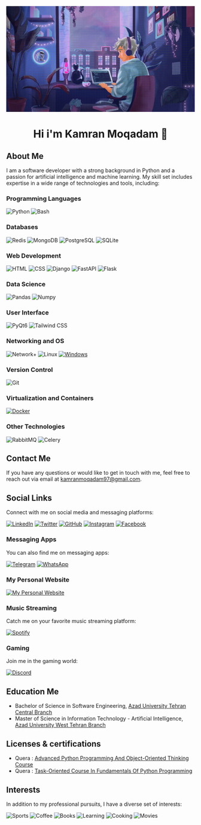 <div>
<img  src='Data/CoverGitub.gif' alt="my gif">
</div>
<div align="center">
<h1>Hi i'm Kamran Moqadam &#128060; </h1>
</div>

<h2>About Me</h2>
<p>I am a software developer with a strong background in Python and a passion for artificial intelligence and machine learning. My skill set includes expertise in a wide range of technologies and tools, including:
</p>

<h3>Programming Languages</h3>

![Python](https://img.shields.io/badge/Python-3776AB?style=for-the-badge&logo=python&logoColor=white)
![Bash](https://img.shields.io/badge/Bash-4EAA25?style=for-the-badge&logo=gnu-bash&logoColor=white)

<h3>Databases</h3>

![Redis](https://img.shields.io/badge/Redis-DC382D?style=for-the-badge&logo=redis&logoColor=white)
![MongoDB](https://img.shields.io/badge/MongoDB-47A248?style=for-the-badge&logo=mongodb&logoColor=white)
![PostgreSQL](https://img.shields.io/badge/PostgreSQL-336791?style=for-the-badge&logo=postgresql&logoColor=white)
![SQLite](https://img.shields.io/badge/SQLite-003B57?style=for-the-badge&logo=sqlite&logoColor=white)

<h3>Web Development</h3>

![HTML](https://img.shields.io/badge/HTML-E34F26?style=for-the-badge&logo=html5&logoColor=white)
![CSS](https://img.shields.io/badge/CSS-1572B6?style=for-the-badge&logo=css3&logoColor=white)
![Django](https://img.shields.io/badge/Django-092E20?style=for-the-badge&logo=django&logoColor=white)
![FastAPI](https://img.shields.io/badge/FastAPI-009688?style=for-the-badge&logo=fastapi&logoColor=white)
![Flask](https://img.shields.io/badge/Flask-000000?style=for-the-badge&logo=flask&logoColor=white)

<h3>Data Science</h3>

![Pandas](https://img.shields.io/badge/Pandas-150458?style=for-the-badge&logo=pandas&logoColor=white)
![Numpy](https://img.shields.io/badge/Numpy-013243?style=for-the-badge&logo=numpy&logoColor=white)

<h3>User Interface</h3>

![PyQt6](https://img.shields.io/badge/PyQt6-41CD52?style=for-the-badge&logo=qt&logoColor=white)
![Tailwind CSS](https://img.shields.io/badge/Tailwind%20CSS-38B2AC?style=for-the-badge&logo=tailwind-css&logoColor=white)

<h3>Networking and OS</h3>

![Network+](https://img.shields.io/badge/Network%2B-000000?style=for-the-badge&logo=cisco&logoColor=white)
![Linux](https://img.shields.io/badge/Linux-FCC624?style=for-the-badge&logo=linux&logoColor=black)
[![Windows](https://img.shields.io/badge/Windows-0078D6?style=for-the-badge&logo=windows&logoColor=white)](https://shields.io/)

<h3>Version Control</h3>

![Git](https://img.shields.io/badge/Git-F05032?style=for-the-badge&logo=git&logoColor=white)

<h3>Virtualization and Containers</h3>

[![Docker](https://img.shields.io/badge/Docker-2496ED?style=for-the-badge&logo=docker&logoColor=white)](https://shields.io/)

<h3>Other Technologies</h3>

![RabbitMQ](https://img.shields.io/badge/RabbitMQ-FF6600?style=for-the-badge&logo=rabbitmq&logoColor=white)
![Celery](https://img.shields.io/badge/Celery-00AA88?style=for-the-badge&logo=celery&logoColor=white)


<h2>Contact Me</h2>

If you have any questions or would like to get in touch with me, feel free to reach out via email
at [kamranmoqadam97@gmail.com](mailto:kamranmoqadam97@gmail.com).

<h2>Social Links</h2>
<p>Connect with me on social media and messaging platforms:</p>

[![LinkedIn](https://img.shields.io/badge/LinkedIn-0077B5?style=for-the-badge&logo=linkedin&logoColor=white)](https://www.linkedin.com/in/kamran-moqadam/)
[![Twitter](https://img.shields.io/badge/Twitter-1DA1F2?style=for-the-badge&logo=twitter&logoColor=white)](https://twitter.com/KamranMoqadam)
[![GitHub](https://img.shields.io/badge/GitHub-181717?style=for-the-badge&logo=github&logoColor=white)](https://github.com/KamranMoqadam)
[![Instagram](https://img.shields.io/badge/Instagram-E4405F?style=for-the-badge&logo=instagram&logoColor=white)](https://www.instagram.com/kamranmoqadam/)
[![Facebook](https://img.shields.io/badge/Facebook-1877F2?style=for-the-badge&logo=facebook&logoColor=white)](https://www.facebook.com/Kamranmoqadam)

<h3> Messaging Apps </h3>
<p>You can also find me on messaging apps:</p>

[![Telegram](https://img.shields.io/badge/Telegram-2CA5E0?style=for-the-badge&logo=telegram&logoColor=white)](https://t.me/kamranmoqadam)
[![WhatsApp](https://img.shields.io/badge/WhatsApp-25D366?style=for-the-badge&logo=whatsapp&logoColor=white)](https://wa.me/qr/G4JDLHOWVZHNM1)

<h3>My Personal Website</h3>

[![My Personal Website](https://img.shields.io/badge/My%20Website-Visit%20Now-brightgreen?style=for-the-badge&logo=your-icon)](http://kamranmoqadam.com/)

<h3>Music Streaming</h3>
<p>Catch me on your favorite music streaming platform:</p>

[![Spotify](https://img.shields.io/badge/Spotify-1ED760?style=for-the-badge&logo=spotify&logoColor=white)](https://open.spotify.com/user/31becopgf53r5sehnkeyispma5ya)

<h3>Gaming</h3>
<p>Join me in the gaming world:</p>

[![Discord](https://img.shields.io/badge/Discord-7289DA?style=for-the-badge&logo=discord&logoColor=white)](https://discord.gg/kamranmoqadam)

<h2>Education Me</h2>

- Bachelor of Science in Software Engineering, [Azad University Tehran Central Branch](https://ctb.iau.ir/en)
- Master of Science in Information Technology - Artificial
  Intelligence, [Azad University West Tehran Branch](https://wtb.iau.ir/en)

<h2>Licenses & certifications</h2>

- Quera : [Advanced Python Programming And Object-Oriented Thinking Course](https://quera.org/certificate/PjzqOxKw/)
- Quera : [Task-Oriented Course In Fundamentals Of Python Programming](https://quera.org/certificate/K0la1d1Y/)

<h2>Interests</h2>
<p>In addition to my professional pursuits, I have a diverse set of interests:</p>


![Sports](https://img.shields.io/badge/Sports-%F0%9F%8F%80-brightgreen)
![Coffee](https://img.shields.io/badge/Coffee-%E2%98%95-orange)
![Books](https://img.shields.io/badge/Books-%F0%9F%93%9A-blue)
![Learning](https://img.shields.io/badge/Learning-%F0%9F%93%96-yellow)
![Cooking](https://img.shields.io/badge/Cooking-%F0%9F%8D%B3-red)
![Movies](https://img.shields.io/badge/Watching%20Movies-%F0%9F%8E%AC-purple)
